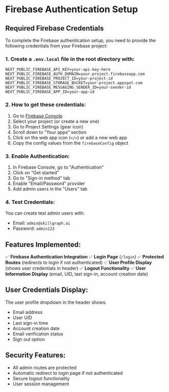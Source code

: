 # Firebase Authentication Setup

## Required Firebase Credentials

To complete the Firebase authentication setup, you need to provide the following credentials from your Firebase project:

### 1. Create a `.env.local` file in the root directory with:

```env
NEXT_PUBLIC_FIREBASE_API_KEY=your-api-key-here
NEXT_PUBLIC_FIREBASE_AUTH_DOMAIN=your-project.firebaseapp.com
NEXT_PUBLIC_FIREBASE_PROJECT_ID=your-project-id
NEXT_PUBLIC_FIREBASE_STORAGE_BUCKET=your-project.appspot.com
NEXT_PUBLIC_FIREBASE_MESSAGING_SENDER_ID=your-sender-id
NEXT_PUBLIC_FIREBASE_APP_ID=your-app-id
```

### 2. How to get these credentials:

1. Go to [Firebase Console](https://console.firebase.google.com/)
2. Select your project (or create a new one)
3. Go to Project Settings (gear icon)
4. Scroll down to "Your apps" section
5. Click on the web app icon (`</>`) or add a new web app
6. Copy the config values from the `firebaseConfig` object

### 3. Enable Authentication:

1. In Firebase Console, go to "Authentication"
2. Click on "Get started"
3. Go to "Sign-in method" tab
4. Enable "Email/Password" provider
5. Add admin users in the "Users" tab

### 4. Test Credentials:

You can create test admin users with:
- Email: `admin@skillgraph.ai`
- Password: `admin123`

## Features Implemented:

✅ **Firebase Authentication Integration**
✅ **Login Page** (`/login`)
✅ **Protected Routes** (redirects to login if not authenticated)
✅ **User Profile Display** (shows user credentials in header)
✅ **Logout Functionality**
✅ **User Information Display** (email, UID, last sign-in, account creation date)

## User Credentials Display:

The user profile dropdown in the header shows:
- Email address
- User UID
- Last sign-in time
- Account creation date
- Email verification status
- Sign out option

## Security Features:

- All admin routes are protected
- Automatic redirect to login page if not authenticated
- Secure logout functionality
- User session management
